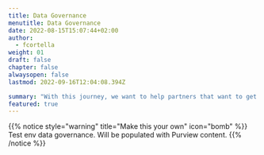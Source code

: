 ```yaml
---
title: Data Governance
menutitle: Data Governance
date: 2022-08-15T15:07:44+02:00
author: 
  - fcortella
weight: 01
draft: false
chapter: false
alwaysopen: false
lastmod: 2022-09-16T12:04:08.394Z

summary: "With this journey, we want to help partners that want to get started in the context of Azure Data & AI"
featured: true
---
```


{{% notice style="warning" title="Make this your own" icon="bomb" %}}
Test env data governance.
Will be populated with Purview content.
{{% /notice %}}
